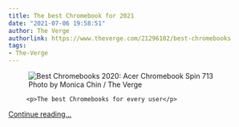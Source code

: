 ```yaml
---
title: The best Chromebook for 2021
date: "2021-07-06 19:58:51"
author: The Verge
authorlink: https://www.theverge.com/21296102/best-chromebooks
tags:
- The-Verge
---
```

<figure>
      <img alt="Best Chromebooks 2020: Acer Chromebook Spin 713" src="https://cdn.vox-cdn.com/thumbor/HDV4yWEUjQt1tPQn1vixjNoG1V4=/0x0:2040x1360/1310x873/cdn.vox-cdn.com/uploads/chorus_image/image/66976144/mchin_181029_4126_0011.0.6.jpg" />
        <figcaption>Photo by Monica Chin / The Verge</figcaption>
    </figure>


  		 <p>The best Chromebooks for every user</p>
  <p>
    <a href="https://www.theverge.com/21296102/best-chromebooks">Continue reading&hellip;</a>
  </p>